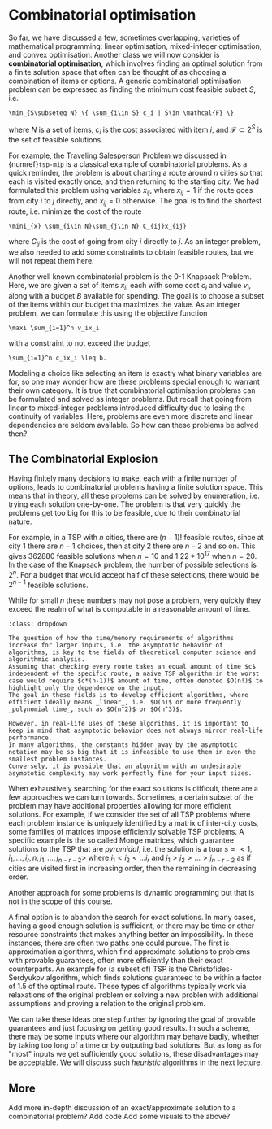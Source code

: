 # Combinatorial optimisation

So far, we have discussed a few, sometimes overlapping, varieties of mathematical programming: linear optimisation, mixed-integer optimisation, and convex optimisation.
Another class we will now consider is **combinatorial optimisation**, which involves finding an optimal solution from a finite solution space that often can be thought of as choosing a combination of items or options.
A generic combinatorial optimisation problem can be expressed as finding the minimum cost feasible subset $S$, i.e.
```{math}
\min_{S\subseteq N} \{ \sum_{i\in S} c_i | S\in \mathcal{F} \}
```
where $N$ is a set of items, $c_i$ is the cost associated with item $i$, and $\mathcal{F}\subset 2^S$ is the set of feasible solutions.

For example, the Traveling Salesperson Problem we discussed in {numref}`tsp-mip` is a classical example of combinatorial problems.
As a quick reminder, the problem is about charting a route around $n$ cities so that each is visited exactly once, and then returning to the starting city.
We had formulated this problem using variables $x_{ij}$, where $x_{ij}=1$ if the route goes from city $i$ to $j$ directly, and $x_{ij}=0$ otherwise.
The goal is to find the shortest route, i.e. minimize the cost of the route
```{math}
\mini_{x} \sum_{i\in N}\sum_{j\in N} C_{ij}x_{ij}
```
where $C_{ij}$ is the cost of going from city $i$ directly to $j$.
As an integer problem, we also needed to add some constraints to obtain feasible routes, but we will not repeat them here.

Another well known combinatorial problem is the 0-1 Knapsack Problem.
Here, we are given a set of items $x_i$, each with some cost $c_i$ and value $v_i$, along with a budget $B$ available for spending.
The goal is to choose a subset of the items within our budget tha maximizes the value.
As an integer problem, we can formulate this using the objective function
```{math}
\maxi \sum_{i=1}^n v_ix_i
```
with a constraint to not exceed the budget
```{math}
\sum_{i=1}^n c_ix_i \leq b.
```

Modeling a choice like selecting an item is exactly what binary variables are for, so one may wonder how are these problems special enough to warrant their own category.
It is true that combinatorial optimisation problems can be formulated and solved as integer problems.
But recall that going from linear to mixed-integer problems introduced difficulty due to losing the continuity of variables.
Here, problems are even more discrete and linear dependencies are seldom available.
So how can these problems be solved then?

## The Combinatorial Explosion

Having finitely many decisions to make, each with a finite number of options, leads to combinatorial problems having a finite solution space.
This means that in theory, all these problems can be solved by enumeration, i.e. trying each solution one-by-one.
The problem is that very quickly the problems get too big for this to be feasible, due to their combinatorial nature.

For example, in a TSP with $n$ cities, there are $(n-1)!$ feasible routes, since at city 1 there are $n-1$ choices, then at city 2 there are $n-2$ and so on.
This gives $362880$ feasible solutions when $n=10$ and $1.22*10^{17}$ when $n=20$.
In the case of the Knapsack problem, the number of possible selections is $2^n$.
For a budget that would accept half of these selections, there would be $2^{n-1}$ feasible solutions.

While for small $n$ these numbers may not pose a problem, very quickly they exceed the realm of what is computable in a reasonable amount of time.

```{admonition} Runtime of algorithms and computational complexity
:class: dropdown

The question of how the time/memory requirements of algorithms increase for larger inputs, i.e. the asymptotic behavior of algorithms, is key to the fields of theoretical computer science and algorithmic analysis.
Assuming that checking every route takes an equal amount of time $c$ independent of the specific route, a naive TSP algorithm in the worst case would require $c*(n-1)!$ amount of time, often denoted $O(n!)$ to highlight only the dependence on the input.
The goal in these fields is to develop efficient algorithms, where efficient ideally means _linear_, i.e. $O(n)$ or more frequently _polynomial time_, such as $O(n^2)$ or $O(n^3)$.

However, in real-life uses of these algorithms, it is important to keep in mind that asymptotic behavior does not always mirror real-life performance.
In many algorithms, the constants hidden away by the asymptotic notation may be so big that it is infeasible to use them in even the smallest problem instances.
Conversely, it is possible that an algorithm with an undesirable asymptotic complexity may work perfectly fine for your input sizes.
```

When exhaustively searching for the exact solutions is difficult, there are a few approaches we can turn towards.
Sometimes, a certain subset of the problem may have additional properties allowing for more efficient solutions.
For example, if we consider the set of all TSP problems where each problem instance is uniquely identified by a matrix of inter-city costs, some families of matrices impose efficiently solvable TSP problems.
A specific example is the so called Monge matrices, which guarantee solutions to the TSP that are _pyramidal_, i.e. the solution is a tour $s=<1,i_1,\dots,i_r,n,j_1,\dots,j_{n-r-2}>$ where $i_1<i_2<\dots i_r$ and $j_1>j_2>\dots>j_{n-r-2}$ as if cities are visited first in increasing order, then the remaining in decreasing order.

Another approach for some problems is dynamic programming but that is not in the scope of this course.

A final option is to abandon the search for exact solutions.
In many cases, having a good enough solution is sufficient, or there may be time or other resource constraints that makes anything better an impossibility.
In these instances, there are often two paths one could pursue.
The first is approximation algorithms, which find approximate solutions to problems with provable guarantees, often more efficiently than their exact counterparts.
An example for (a subset of) TSP is the Christofides-Serdyukov algorithm, which finds solutions guaranteed to be within a factor of $1.5$ of the optimal route.
These types of algorithms typically work via relaxations of the original problem or solving a new problen with additional assumptions and proving a relation to the original problem.

We can take these ideas one step further by ignoring the goal of provable guarantees and just focusing on getting good results.
In such a scheme, there may be some inputs where our algorithm may behave badly, whether by taking too long of a time or by outputing bad solutions.
But as long as for "most" inputs we get sufficiently good solutions, these disadvantages may be acceptable.
We will discuss such _heuristic_ algorithms in the next lecture.

## More

Add more in-depth discussion of an exact/approximate solution to a combinatorial problem?
Add code
Add some visuals to the above?